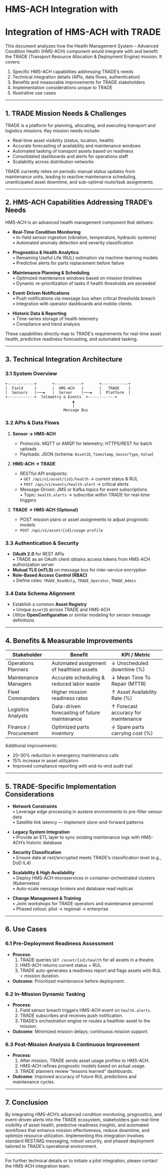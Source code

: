 # HMS-ACH Integration with 

# Integration of HMS-ACH with TRADE

This document analyzes how the Health Management System – Advanced Condition Health (HMS-ACH) component would integrate with and benefit the TRADE (Transport Resource Allocation & Deployment Engine) mission. It covers:

1. Specific HMS-ACH capabilities addressing TRADE’s needs  
2. Technical integration details (APIs, data flows, authentication)  
3. Benefits and measurable improvements for TRADE stakeholders  
4. Implementation considerations unique to TRADE  
5. Illustrative use cases  

---

## 1. TRADE Mission Needs & Challenges

TRADE is a platform for planning, allocating, and executing transport and logistics missions. Key mission needs include:

- Real-time asset visibility (status, location, health)  
- Accurate forecasting of availability and maintenance windows  
- Automated tasking of transport assets based on readiness  
- Consolidated dashboards and alerts for operations staff  
- Scalability across distribution networks  

TRADE currently relies on periodic manual status updates from maintenance units, leading to reactive maintenance scheduling, unanticipated asset downtime, and sub-optimal route/task assignments.

---

## 2. HMS-ACH Capabilities Addressing TRADE’s Needs

HMS-ACH is an advanced health management component that delivers:

- **Real-Time Condition Monitoring**  
  • In-field sensor ingestion (vibration, temperature, hydraulic systems)  
  • Automated anomaly detection and severity classification  

- **Prognostics & Health Analytics**  
  • Remaining Useful Life (RUL) estimation via machine-learning models  
  • Predictive alerts for parts replacement before failure  

- **Maintenance Planning & Scheduling**  
  • Optimized maintenance windows based on mission timelines  
  • Dynamic re-prioritization of tasks if health thresholds are exceeded  

- **Event-Driven Notifications**  
  • Push notifications via message bus when critical thresholds breach  
  • Integration with operator dashboards and mobile clients  

- **Historic Data & Reporting**  
  • Time-series storage of health telemetry  
  • Compliance and trend analysis  

These capabilities directly map to TRADE’s requirements for real-time asset health, predictive readiness forecasting, and automated tasking.

---

## 3. Technical Integration Architecture

### 3.1 System Overview

```
+------------+       +------------+       +------------+
|  Field     |       |  HMS-ACH   |       |   TRADE    |
|  Sensors   |───►   |  Server    |───►   |  Platform  |
+------------+  Telemetry & Events  +------------+
                              ▲
                              │
                          Message Bus
```

### 3.2 APIs & Data Flows

1. **Sensor → HMS-ACH**  
   - Protocols: MQTT or AMQP for telemetry; HTTPS/REST for batch uploads  
   - Payloads: JSON (schema: `AssetID`, `Timestamp`, `SensorType`, `Value`)  

2. **HMS-ACH → TRADE**  
   - RESTful API endpoints:  
     • `GET /api/v1/asset/{id}/health` → current status & RUL  
     • `POST /api/v1/events/health-alert` → critical alerts  
   - Message-Driven: JMS or Kafka topics for event subscriptions  
     • Topic: `health.alerts` → subscribe within TRADE for real-time triggers  

3. **TRADE → HMS-ACH (Optional)**  
   - POST mission plans or asset assignments to adjust prognostic models  
   - `POST /api/v1/asset/{id}/usage-profile`

### 3.3 Authentication & Security

- **OAuth 2.0** for REST APIs  
  • TRADE as an OAuth client obtains access tokens from HMS-ACH authorization server  
- **Mutual TLS (mTLS)** on message bus for inter-service encryption  
- **Role-Based Access Control (RBAC)**  
  • Define roles: `TRADE_ReadOnly`, `TRADE_Operator`, `TRADE_Admin`  

### 3.4 Data Schema Alignment

- Establish a common **Asset Registry**  
  • Unique `AssetID` across TRADE and HMS-ACH  
- Utilize **OpenConfiguration** or similar modeling for sensor message definitions  

---

## 4. Benefits & Measurable Improvements

| Stakeholder             | Benefit                                        | KPI / Metric                            |
|-------------------------|------------------------------------------------|-----------------------------------------|
| Operations Planners     | Automated assignment of healthiest assets      | ↓ Unscheduled downtime (%)              |
| Maintenance Managers    | Accurate scheduling & reduced labor waste      | ↓ Mean Time To Repair (MTTR)            |
| Fleet Commanders        | Higher mission readiness rates                 | ↑ Asset Availability Rate (%)           |
| Logistics Analysts      | Data-driven forecasting of future maintenance  | ↑ Forecast accuracy for maintenance     |
| Finance / Procurement   | Optimized parts inventory                      | ↓ Spare parts carrying cost (%)         |

Additional improvements:  
- 20–30% reduction in emergency maintenance calls  
- 15% increase in asset utilization  
- Improved compliance reporting with end-to-end audit trail  

---

## 5. TRADE-Specific Implementation Considerations

- **Network Constraints**  
  • Leverage edge processing in austere environments to pre-filter sensor data  
  • Satellite link latency — implement store-and-forward patterns  

- **Legacy System Integration**  
  • Provide an ETL layer to sync existing maintenance logs with HMS-ACH’s historic database  

- **Security Classification**  
  • Ensure data at rest/encrypted meets TRADE’s classification level (e.g., DoD IL4)  

- **Scalability & High Availability**  
  • Deploy HMS-ACH microservices in container-orchestrated clusters (Kubernetes)  
  • Auto-scale message brokers and database read replicas  

- **Change Management & Training**  
  • Joint workshops for TRADE operators and maintenance personnel  
  • Phased rollout: pilot → regional → enterprise  

---

## 6. Use Cases

### 6.1 Pre-Deployment Readiness Assessment
- **Process**:  
  1. TRADE queries `GET /asset/{id}/health` for all assets in a theatre.  
  2. HMS-ACH returns current status + RUL.  
  3. TRADE auto-generates a readiness report and flags assets with RUL < mission duration.  
- **Outcome**: Prioritized maintenance before deployment.

### 6.2 In-Mission Dynamic Tasking
- **Process**:  
  1. Field sensor breach triggers HMS-ACH event on `health.alerts`.  
  2. TRADE subscribes and receives push notification.  
  3. TRADE’s orchestration engine re-routes a healthier asset to the mission.  
- **Outcome**: Minimized mission delays; continuous mission support.

### 6.3 Post-Mission Analysis & Continuous Improvement
- **Process**:  
  1. After mission, TRADE sends asset usage profiles to HMS-ACH.  
  2. HMS-ACH refines prognostic models based on actual usage.  
  3. TRADE planners review “lessons learned” dashboards.  
- **Outcome**: Improved accuracy of future RUL predictions and maintenance cycles.

---

## 7. Conclusion

By integrating HMS-ACH’s advanced condition monitoring, prognostics, and event-driven alerts into the TRADE ecosystem, stakeholders gain real-time visibility of asset health, predictive readiness insights, and automated workflows that enhance mission effectiveness, reduce downtime, and optimize resource utilization. Implementing this integration involves standard REST/MQ messaging, robust security, and phased deployment tailored to TRADE’s operational environment. 

---

For further technical details or to initiate a pilot integration, please contact the HMS-ACH integration team.